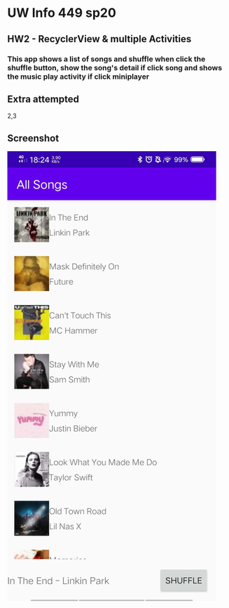 # UW Info 449 sp20
## HW2 - RecyclerView & multiple Activities
### This app shows a list of songs and shuffle when click the shuffle button, show the song's detail if click song and shows the music play activity if click miniplayer


## Extra attempted
2,3

## Screenshot
![Screenshot](Screenshot.jpg)
